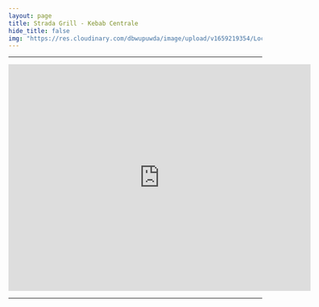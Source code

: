 ```yaml
---
layout: page
title: Strada Grill - Kebab Centrale
hide_title: false
img: "https://res.cloudinary.com/dbwupuwda/image/upload/v1659219354/Locali/kebabcentrale.png"
---
```

---
<center>
<a href="tel:3281874906" title="Numero telefono">
 <span class="fa-stack fa-lg">
    <i class="fas fa-circle fa-stack-2x"></i>
    <i class="fas fa-phone fa-stack-1x fa-inverse fa-flip-horizontal"></i>
 </span>
</a>

<a href="https://www.facebook.com/profile.php?id=100068762512663" title="Pagina Facebook" target="_blank" rel="noopener">
  <span class="fa-stack fa-lg">
      <i class="fas fa-circle fa-stack-2x"></i>
      <i class="fab fa-facebook fa-stack-1x fa-inverse"></i>
  </span>
</a>
</center>

<p><center><iframe src="https://www.google.com/maps/embed?pb=!1m18!1m12!1m3!1d2848.31636308251!2d11.820682632706195!3d44.44718374190989!2m3!1f0!2f0!3f0!3m2!1i1024!2i768!4f13.1!3m3!1m2!1s0x477e1dce31519437%3A0xad56d43f7136f06!2sStrada%20Grill%20Pizza%20Kebab%20Centrale!5e0!3m2!1sit!2sit!4v1661952476689!5m2!1sit!2sit" width="600" height="450" style="border:0;" allowfullscreen="" loading="lazy" referrerpolicy="no-referrer-when-downgrade"></iframe></center></p>

---